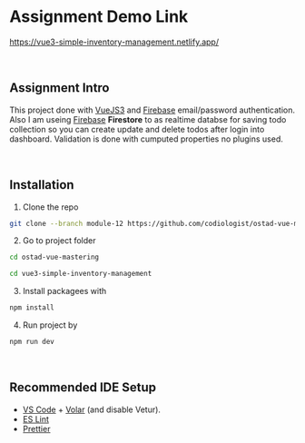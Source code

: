 # Assignment Demo Link 
https://vue3-simple-inventory-management.netlify.app/

<br/>

## Assignment Intro
This project done with [VueJS3](https://vuejs.org/) and [Firebase](https://firebase.google.com/) email/password authentication. Also I am useing [Firebase](https://firebase.google.com/) <strong>Firestore</strong> to as realtime databse for saving todo collection so you can create update and delete todos after login into dashboard. Validation is done with cumputed properties no plugins used.

<br/>

## Installation

1. Clone the repo

```sh
git clone --branch module-12 https://github.com/codiologist/ostad-vue-mastering.git
```

2. Go to project folder
```sh
cd ostad-vue-mastering
```
```sh
cd vue3-simple-inventory-management
```

3. Install packagees with
```sh
npm install
```

4. Run project by
```sh
npm run dev
```

<br/>


## Recommended IDE Setup

- [VS Code](https://code.visualstudio.com/) + [Volar](https://marketplace.visualstudio.com/items?itemName=Vue.volar) (and disable Vetur).
- [ES Lint](https://eslint.org/)
- [Prettier](https://prettier.io/)